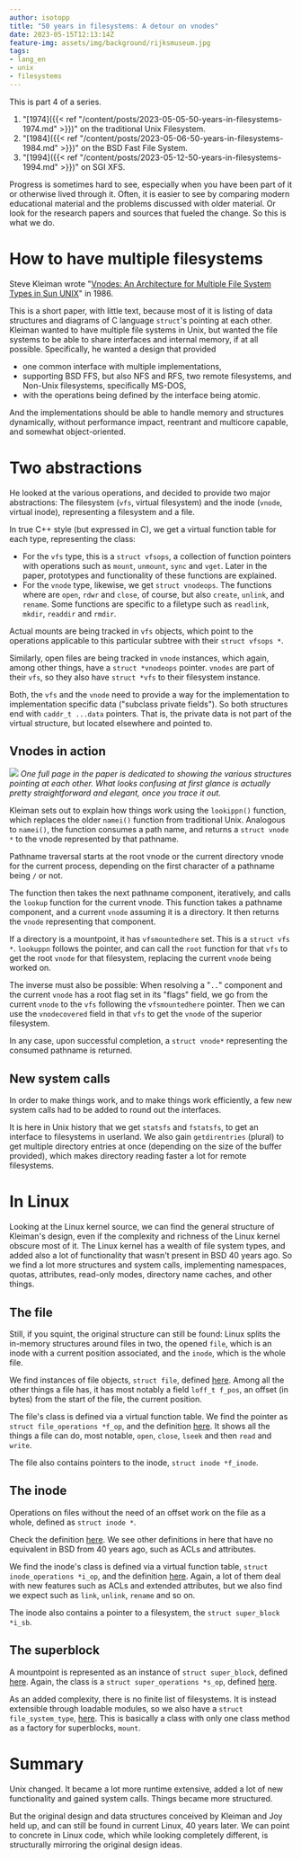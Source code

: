 ```yaml
---
author: isotopp
title: "50 years in filesystems: A detour on vnodes"
date: 2023-05-15T12:13:14Z
feature-img: assets/img/background/rijksmuseum.jpg
tags:
- lang_en
- unix
- filesystems
---
```


This is part 4 of a series.
1. "[1974]({{< ref "/content/posts/2023-05-05-50-years-in-filesystems-1974.md" >}})" on the traditional Unix Filesystem.
2. "[1984]({{< ref "/content/posts/2023-05-06-50-years-in-filesystems-1984.md" >}})" on the BSD Fast File System.
3. "[1994]({{< ref "/content/posts/2023-05-12-50-years-in-filesystems-1994.md" >}})" on SGI XFS.

Progress is sometimes hard to see, especially when you have been part of it or otherwise lived through it.
Often, it is easier to see by comparing modern educational material and the problems discussed with older material.
Or look for the research papers and sources that fueled the change. So this is what we do.

# How to have multiple filesystems

Steve Kleiman wrote 
"[Vnodes: An Architecture for Multiple File System Types in Sun UNIX](https://www.semanticscholar.org/paper/Vnodes%3A-An-Architecture-for-Multiple-File-System-in-Kleiman/e0d14c74f23ef9b21c2fc37b5197fbfe348a7fcf)" 
in 1986.

This is a short paper, with little text, because most of it is listing of data structures and diagrams of C language `struct`'s pointing at each other.
Kleiman wanted to have multiple file systems in Unix, but wanted the file systems to be able to share interfaces and internal memory, if at all possible.
Specifically, he wanted a design that provided

- one common interface with multiple implementations,
- supporting BSD FFS, but also NFS and RFS, two remote filesystems, and Non-Unix filesystems, specifically MS-DOS,
- with the operations being defined by the interface being atomic.

And the implementations should be able to handle memory and structures dynamically, without performance impact,
reentrant and multicore capable, and somewhat object-oriented.

# Two abstractions

He looked at the various operations, and decided to provide two major abstractions: 
The filesystem (`vfs`, virtual filesystem) and the inode (`vnode`, virtual inode), representing a filesystem and a file.

In true C++ style (but expressed in C), we get a virtual function table for each type, representing the class:

- For the `vfs` type, this is a `struct vfsops`, 
  a collection of function pointers with operations such as `mount`, `unmount`, `sync` and `vget`.
  Later in the paper, prototypes and functionality of these functions are explained.
- For the `vnode` type, likewise, we get `struct vnodeops`.
  The functions where are `open`, `rdwr` and `close`, of course, but also `create`, `unlink`, and `rename`.
  Some functions are specific to a filetype such as `readlink`, `mkdir`, `readdir` and `rmdir`.

Actual mounts are being tracked in `vfs` objects, which point to the operations applicable to this particular subtree with their `struct vfsops *`.

Similarly, open files are being tracked in `vnode` instances, which again, among other things, have a `struct *vnodeops` pointer.
`vnodes` are part of their `vfs`, so they also have `struct *vfs` to their filesystem instance.

Both, the `vfs` and the `vnode` need to provide a way for the implementation to implementation specific data ("subclass private fields").
So both structures end with `caddr_t ...data` pointers.
That is, the private data is not part of the virtual structure, but located elsewhere and pointed to.


## Vnodes in action

![](/uploads/2023/05/vfs-vnode-structures.png)
*One full page in the paper is dedicated to showing the various structures pointing at each other.
What looks confusing at first glance is actually pretty straightforward and elegant, once you trace it out.*

Kleiman sets out to explain how things work using the `lookippn()` function, which replaces the older `namei()` function from traditional Unix.
Analogous to `namei()`, the function consumes a path name, and returns a `struct vnode *` to the vnode represented by that pathname.

Pathname traversal starts at the root vnode or the current directory vnode for the current process, 
depending on the first character of a pathname being `/` or not.

The function then takes the next pathname component, iteratively, and calls the `lookup` function for the current vnode.
This function takes a pathname component, and a current `vnode` assuming it is a directory.
It then returns the `vnode` representing that component.

If a directory is a mountpoint, it has `vfsmountedhere` set.
This is a `struct vfs *`. `lookuppn` follows the pointer, 
and can call the `root` function for that `vfs` to get the root `vnode` for that filesystem, replacing the current `vnode` being worked on.  

The inverse must also be possible:
When resolving a "`..`" component and the current `vnode` has a root flag set in its "flags" field,
we go from the current `vnode` to the `vfs` following the `vfsmountedhere` pointer.
Then we can use the `vnodecovered` field in that `vfs` to get the `vnode` of the superior filesystem.

In any case, upon successful completion, a `struct vnode*` representing the consumed pathname is returned.

## New system calls

In order to make things work,
and to make things work efficiently, a few new system calls had to be added to round out the interfaces.

It is here in Unix history that we get `statsfs` and `fstatsfs`, to get an interface to filesystems in userland.
We also gain `getdirentries` (plural) to get multiple directory entries at once (depending on the size of the buffer provided),
which makes directory reading faster a lot for remote filesystems.

# In Linux

Looking at the Linux kernel source, we can find the general structure of Kleiman's design,
even if the complexity and richness of the Linux kernel obscure most of it.
The Linux kernel has a wealth of file system types, and added also a lot of functionality that wasn't present in BSD 40 years ago.
So we find a lot more structures and system calls, 
implementing namespaces, quotas, attributes, read-only modes, directory name caches, and other things.

## The file

Still, if you squint, the original structure can still be found:
Linux splits the in-memory structures around files in two, the opened `file`, which is an inode with a current position associated,
and the `inode`, which is the whole file.

We find instances of file objects, `struct file`, defined
[here](https://github.com/torvalds/linux/blob/v6.3/include/linux/fs.h#L942C3-L981).
Among all the other things a file has, it has most notably a field `loff_t f_pos`, 
an offset (in bytes) from the start of the file,
the current position.

The file's class is defined via a virtual function table.
We find the pointer as `struct file_operations *f_op`, 
and the definition [here](https://github.com/torvalds/linux/blob/v6.3/include/linux/fs.h#L1754-L1798).
It shows all the things a file can do, most notable, `open`, `close`, `lseek` and then `read` and `write`.

The file also contains pointers to the inode, `struct inode *f_inode`.

## The inode

Operations on files without the need of an offset work on the file as a whole, 
defined as `struct inode *`.

Check the definition [here](https://github.com/torvalds/linux/blob/v6.3/include/linux/fs.h#L595-L705).
We see other definitions in here that have no equivalent in BSD from 40 years ago, such as ACLs and attributes.

We find the inode's class is defined via a virtual function table,
`struct inode_operations *i_op`,
and the definition [here](https://github.com/torvalds/linux/blob/v6.3/include/linux/fs.h#L1800-L1840).
Again, a lot of them deal with new features such as ACLs and extended attributes, 
but we also find we expect such as `link`, `unlink`, `rename` and so on.

The inode also contains a pointer to a filesystem, the `struct super_block *i_sb`.

## The superblock

A mountpoint is represented as an instance of `struct super_block`, 
defined [here](https://github.com/torvalds/linux/blob/v6.3/include/linux/fs.h#L1136-L1268).
Again, the class is a `struct super_operations *s_op`, defined
[here](https://github.com/torvalds/linux/blob/v6.3/include/linux/fs.h#L1886-L1918).

As an added complexity, there is no finite list of filesystems.
It is instead extensible through loadable modules, so we also have a `struct file_system_type`,
[here](https://github.com/torvalds/linux/blob/v6.3/include/linux/fs.h#L1886-L1918).
This is basically a class with only one class method as a factory for superblocks, `mount`.

# Summary

Unix changed.
It became a lot more runtime extensive, added a lot of new functionality and gained system calls.
Things became more structured.

But the original design and data structures conceived by Kleiman and Joy held up, and can still be found in current Linux, 40 years later.
We can point to concrete in Linux code, which while looking completely different, is structurally mirroring the original design ideas.
